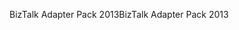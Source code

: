 <span data-ttu-id="e5013-101">BizTalk Adapter Pack 2013</span><span class="sxs-lookup"><span data-stu-id="e5013-101">BizTalk Adapter Pack 2013</span></span>